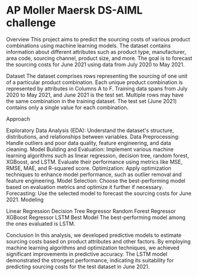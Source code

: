 # AP Moller Maersk DS-AIML challenge

Overview
This project aims to predict the sourcing costs of various product combinations using machine learning models. The dataset contains information about different attributes such as product type, manufacturer, area code, sourcing channel, product size, and more. The goal is to forecast the sourcing costs for June 2021 using data from July 2020 to May 2021.

Dataset
The dataset comprises rows representing the sourcing of one unit of a particular product combination. Each unique product combination is represented by attributes in Columns A to F. Training data spans from July 2020 to May 2021, and June 2021 is the test set. Multiple rows may have the same combination in the training dataset. The test set (June 2021) contains only a single value for each combination.

Approach

Exploratory Data Analysis (EDA): Understand the dataset's structure, distributions, and relationships between variables.
Data Preprocessing: Handle outliers and poor data quality, feature engineering, and data cleaning.
Model Building and Evaluation: Implement various machine learning algorithms such as linear regression, decision tree, random forest, XGBoost, and LSTM. Evaluate their performance using metrics like MSE, RMSE, MAE, and R-squared score.
Optimization: Apply optimization techniques to enhance model performance, such as outlier removal and feature engineering.
Model Selection: Choose the best-performing model based on evaluation metrics and optimize it further if necessary.
Forecasting: Use the selected model to forecast the sourcing costs for June 2021.
Modeling

Linear Regression
Decision Tree Regressor
Random Forest Regressor
XGBoost Regressor
LSTM
Best Model
The best-performing model among the ones evaluated is LSTM.

Conclusion
In this analysis, we developed predictive models to estimate sourcing costs based on product attributes and other factors. By employing machine learning algorithms and optimization techniques, we achieved significant improvements in predictive accuracy. The LSTM model demonstrated the strongest performance, indicating its suitability for predicting sourcing costs for the test dataset in June 2021.
